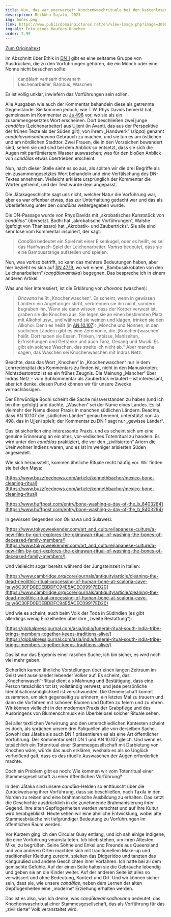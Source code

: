 ```yaml
---
title: Nun, das war unerwartet: Knochenwaschrituale bei den Kastenlosen in Südindien
description: Bhikkhu Sujato, 2023
img: bones.png
link: https://www.publicdomainpictures.net/en/view-image.php?image=309009&picture=pile-of-bones
img-alt: Foto eines Haufens Knochen
order: 2.99
---
```


[Zum Originaltext](https://discourse.suttacentral.net/t/well-that-was-unexpected-bone-washing-rituals-among-the-outcastes-of-southern-india/29001)

Im Abschnitt über Ethik in [DN 1](#/sutta/dn1:1.13.2/de/sabbamitta) gibt es eine seltsame Gruppe von Ausdrücken, die zu den Vorführungen gehören, die ein Mönch oder eine Nonne nicht besuchen sollte: 

> caṇḍālaṁ vaṁsaṁ dhovanaṁ  
> Leichenarbeiter, Bambus, Waschen

Es ist völlig unklar, inwiefern das Vorführungen sein sollen. 

Alle Ausgaben wie auch der Kommentar behandeln diese als getrennte Gegenstände. Sie kommen jedoch, wie T.W. Rhys Davids bemerkt hat, gemeinsam im Kommentar zu [Ja 498](https://suttacentral.net/ja498) vor, wo sie als ein zusammengesetztes Wort erscheinen. Dort beschließen zwei junge *candālas* (Leichenarbeiter) aus Ujjeni (in Avanti, das aus der Perspektive der frühen Texte als der Süden gilt), von ihrem „Handwerk“ (*sippa*) genannt *caṇḍālavaṁsadhovana* Gebrauch zu machen, und sie tun es am östlichen und am nördlichen Stadttor. Zwei Frauen, die in den Vorzeichen bewandert sind, sehen sie und sind bei dem Anblick so entsetzt, dass sie sich die Augen mit parfümiertem Wasser auswaschen; was für den bloßen Anblick von *candālas* etwas übertrieben erscheint. 

Nun, nach dieser Stelle sieht es so aus, als sollten wir die drei Begriffe als ein zusammengesetztes Wort behandeln und eine Verfälschung des DN-Textes annehmen. Vielleicht erklärte ursprünglich der Kommentar die Wörter getrennt, und der Text wurde dem angepasst. 

Die Jātakageschichte sagt uns nicht, welcher Natur die Vorführung war, aber es war offenbar etwas, das zur Unterhaltung gedacht war und das als Überlieferung unter den *candālas* weitergegeben wurde. 

Die DN-Passage wurde von Rhys Davids mit „akrobatisches Kunststück von *candālas*“ übersetzt. Bodhi hat „akrobatische Vorführungen“, Walshe (gefolgt von Thanissaro) hat „Akrobatik- und Zaubertricks“. Sie alle sind sehr lose vom Kommentar inspiriert, der sagt: 

> *Candāla* bedeutet ein Spiel mit einer Eisenkugel, oder es heißt, es sei das Hanfwasch-Spiel der Leichenarbeiter. *Vaṁsa* bedeutet, dass sie eine Bambusstange aufstellen und spielen. 

Nun, was *vaṁsa* betrifft, so kann das mehrere Bedeutungen haben, aber hier bezieht es sich auf [SN 47.19](#/sutta/sn47.19/de/sabbamitta), wo wir einem „Bambusakrobaten von den Leichenarbeitern“ (*caṇḍālavaṁsika*) begegnen. Das bespreche ich in einem anderen Artikel.

Was uns hier interessiert, ist die Erklärung von *dhovana* (waschen): 

> *Dhovana* heißt „Knochenwaschen“. Es scheint, wenn in gewissen Ländern ein Angehöriger stirbt, verbrennen sie ihn nicht, sondern begraben ihn. Wenn sie dann wissen, dass der Körper verwest ist, graben sie die Knochen aus. Sie legen sie an einen bestimmten Platz mit Alkohol usw., und während sie weinen und klagen, trinken sie den Alkohol. Denn es heißt (in [AN 10.107](#/sutta/an10.107/de/sabbamitta)): „Mönche und Nonnen, in den südlichen Ländern gibt es eine Zeremonie, die ‚[Knochen]waschen‘ heißt. Dort haben sie Essen, Trinken, Imbisse, Mahlzeiten, Erfrischungen und Getränke und auch Tanz, Gesang und Musik. Es gibt ein solches Waschen, das streite ich nicht ab.“ Aber manche sagen, das Waschen sei Knochenwaschen mit Indras Netz. 

Beachte, dass das Wort „Knochen“ in „Knochenwaschen“ nur in dem Lehrredenzitat des Kommentars zu finden ist, nicht in den Manuskripten. Nichtsdestotrotz ist es ein frühes Zeugnis. Die Meinung „Mancher“ über Indras Netz – vom Subkommentar als Zaubertrick erläutert – ist interessant, aber ich denke, diesen Punkt können wir für unsere Zwecke vernachlässigen. 

Der Ehrwürdige Bodhi scheint die Sache missverstanden zu haben (und ich bin ihm gefolgt) und dachte, „Waschen“ sei der Name eines Landes. Es ist vielmehr der Name dieser Praxis in manchen südlichen Ländern. Beachte, dass AN 10.107 die „südlichen Länder“ genau benennt, unterstützt von Ja 498, das in Ujjeni spielt; der Kommentar zu DN 1 sagt nur „gewisse Länder“. 

Das ist sicherlich eine interessante Praxis, und es scheint sich  um eine genuine Erinnerung an ein altes, vor-vedisches Totenritual zu handeln. Es wird unter den *candālas* praktiziert, die vor den „zivilisierten“ Ariern die Ureinwohner Indiens waren, und es ist im weniger arisierten Süden angesiedelt. 

Wie sich herausstellt, kommen ähnliche Rituale recht häufig vor. Wir finden sie bei den Maya: 

[https://www.buzzfeednews.com/article/kennethbachor/mexico-bone-cleaning-ritual](https://www.buzzfeednews.com/article/kennethbachor/mexico-bone-cleaning-ritual)

[https://www.huffpost.com/entry/bone-washing-a-day-of-the_b_8403284](https://www.huffpost.com/entry/bone-washing-a-day-of-the_b_8403284)

In gewissen Gegenden von Okinawa und Sulawesi:

[https://www.tokyoweekender.com/art_and_culture/japanese-culture/a-new-film-by-gori-explores-the-okinawan-ritual-of-washing-the-bones-of-deceased-family-members/](https://www.tokyoweekender.com/art_and_culture/japanese-culture/a-new-film-by-gori-explores-the-okinawan-ritual-of-washing-the-bones-of-deceased-family-members/)

Und vielleicht sogar bereits während der Jungsteinzeit in Italien: 

[https://www.cambridge.org/core/journals/antiquity/article/cleaning-the-dead-neolithic-ritual-processing-of-human-bone-at-scaloria-cave-italy/6C30FD0EDEBDDFC94E5ACEC09917ED20](https://www.cambridge.org/core/journals/antiquity/article/cleaning-the-dead-neolithic-ritual-processing-of-human-bone-at-scaloria-cave-italy/6C30FD0EDEBDDFC94E5ACEC09917ED20)

Und wie es scheint, auch beim Volk der Toda in Südindien (es gibt allerdings wenig Einzelheiten über ihre „zweite Bestattung“): 

[https://globalpressjournal.com/asia/india/funeral-ritual-south-india-tribe-brings-members-together-keeps-traditions-alive/](https://globalpressjournal.com/asia/india/funeral-ritual-south-india-tribe-brings-members-together-keeps-traditions-alive/)

Das ist nur das Ergebnis einer raschen Suche, ich bin sicher, es wird noch viel mehr geben. 

Sicherlich kamen ähnliche Vorstellungen über einen langen Zeitraum im Geist weit auseinander lebender Völker auf. Es scheint, das „Knochenwasch“-Ritual dient als Mahnung und Bestätigung, dass eine Person tatsächlich tot ist, vollständig verwest, und jede persönliche Identifikationsmöglichkeit ist verschwunden. Die Gemeinschaft kommt zusammen, um sich gegenseitig zu erinnern, ein letztes Mal zu trauern und dann die Vorfahren mit schönen Blumen und Düften zu feiern und zu ehren. Wir können vielleicht in der modernen Praxis der Grabpflege und des Ausbringens von Blumenschmuck ein Überbleibsel solcher Rituale sehen. 

Bei aller textlichen Verwirrung und den unterschiedlichen Kontexten scheint es doch, als sprächen unsere drei Paliquellen alle von derselben Sache. Sowohl das Jātaka als auch DN 1 präsentieren es als eine Art öffentlicher Vorführung. Der Kommentar setzt DN 1 und AN 10.107 gleich. Und wenn es tatsächlich ein Totenritual einer Stammesgesellschaft mit Darbietung von Knochen wäre, würde das auch erklären, weshalb es als so Unglück verheißend galt, dass es das rituelle Auswaschen der Augen erforderlich machte. 

Doch ein Problem gibt es noch: Wie kommen wir vom Totenritual einer Stammesgesellschaft zu einer öffentlichen Vorführung? 

In dem Jātaka sind unsere *candāla*-Helden  so enttäuscht über die Zurückweisung ihrer Vorführung, dass sie beschließen, nach Taxila in den Norden zu reisen und eine brahmanische Ausbildung zu erhalten. Das setzt die Geschichte ausdrücklich in die zunehmende Brahmanisierung ihrer Gegend. Ihre alten Gepflogenheiten werden verachtet und auf ihre Kultur wird herabgeblickt. Heute sehen wir eine ähnliche Entwicklung, wobei alte Stammesbräuche mit tiefgründiger Bedeutung zu Vorführungen im öffentlichen Raum werden. 

Vor Kurzem ging ich den Circular Quay entlang, und ich sah einige Indigene, die eine Vorführung veranstalteten. Ich blieb stehen, um ihren Ältesten, Mike, zu begrüßen. Seine Söhne und Enkel und Freunde aus Queensland und von anderen Orten machten sich mit traditionellem Make-up und traditioneller Kleidung zurecht, spielten das Didgeridoo und tanzten das Kängurulied und andere Geschichten ihrer Vorfahren. Ich hatte bei all dem gemischte Gefühle. Auf der einen Seite halten sie die Gebräuche lebendig und geben sie an die Kinder weiter. Auf der anderen Seite ist alles so verwässert und ohne Bedeutung, Kontext und Ort. Und wir können sicher sein, dass sie, wie unsere *candālas*, neben dem Lernen der alten Gepflogenheiten eine „moderne“ Erziehung erhalten werden.

Das ist es also, was ich denke, was *caṇḍālavaṁsadhovana* bedeutet: das Knochenwaschritual einer Stammesgesellschaft, das als Vorführung für das „zivilisierte“ Volk veranstaltet wird. 

